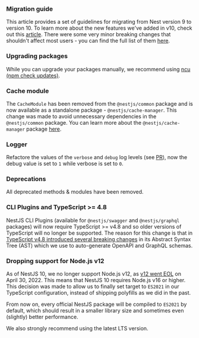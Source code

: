 ### Migration guide

This article provides a set of guidelines for migrating from Nest version 9 to version 10.
To learn more about the new features we've added in v10, check out this [article](https://trilon.io/blog/nestjs-10-is-now-available).
There were some very minor breaking changes that shouldn't affect most users - you can find the full list of them [here](https://github.com/nestjs/nest/releases/tag/v10.0.0).

### Upgrading packages

While you can upgrade your packages manually, we recommend using [ncu (npm check updates)](https://npmjs.com/package/npm-check-updates).

### Cache module

The `CacheModule` has been removed from the `@nestjs/common` package and is now available as a standalone package - `@nestjs/cache-manager`. This change was made to avoid unnecessary dependencies in the `@nestjs/common` package. You can learn more about the `@nestjs/cache-manager` package [here](https://docs.nestjs.com/techniques/caching).

### Logger

Refactore the values of the `verbose` and `debug` log levels (see [PR](https://github.com/nestjs/nest/pull/11036/files)), now the debug value is set to `1` while verbose is set to `0`.
### Deprecations

All deprecated methods & modules have been removed.

### CLI Plugins and TypeScript >= 4.8

NestJS CLI Plugins (available for `@nestjs/swagger` and `@nestjs/graphql` packages) will now require TypeScript >= v4.8 and so older versions of TypeScript will no longer be supported. The reason for this change is that in [TypeScript v4.8 introduced several breaking changes](https://www.typescriptlang.org/docs/handbook/release-notes/typescript-4-8.html#decorators-are-placed-on-modifiers-on-typescripts-syntax-trees) in its Abstract Syntax Tree (AST) which we use to auto-generate OpenAPI and GraphQL schemas.

### Dropping support for Node.js v12

As of NestJS 10, we no longer support Node.js v12, as [v12 went EOL](https://twitter.com/nodejs/status/1524081123579596800) on April 30, 2022. This means that NestJS 10 requires Node.js v16 or higher. This decision was made to allow us to finally set target to `ES2021` in our TypeScript configuration, instead of shipping polyfills as we did in the past.

From now on, every official NestJS package will be compiled to `ES2021` by default, which should result in a smaller library size and sometimes even (slightly) better performance.

We also strongly recommend using the latest LTS version.
